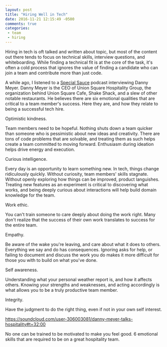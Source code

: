 ```yaml
---
layout: post
title: "Hiring Well in Tech"
date: 2016-11-21 12:15:49 -0500
comments: true
categories:
 - team
 - hiring
---
```


Hiring in tech is oft talked and written about topic, but most of the content
out there tends to focus on technical skills, interview questions, and
whiteboarding. While finding a technical fit is at the core of the task, it's
often a cold process that ignores the value of finding a candidate who can join
a team and contribute more than just code.

A while ago, I listened to a [Special Sauce](http://www.seriouseats.com/tags/special%20sauce%20podcast)
podcast interviewing Danny Meyer. Danny Meyer is the CEO of Union Square
Hospitality Group, the organization behind Union Square Cafe, Shake Shack, and a
slew of other notable restaurants. He believes there are six emotional
qualities that are critical to a team member's success. Here they are, and
how they relate to being a successful tech hire.

Optimistic kindness.

Team members need to be hopeful. Nothing shuts down a team quicker than someone
who is pessimistic about new ideas and creativity. There are tons of code
problems that are solvable, and treating them as such helps create a team
committed to moving forward. Enthusiasm during ideation helps drive energy and
execution.

Curious intelligence.

Every day is an opportunity to learn something new. In tech, things change
ridiculously quickly. Without curiosity, team members' skills stagnate.
Without openly exploring how things can be improved, product languishes.
Treating new features as an experiment is critical to discovering what works,
and being deeply curious about interactions will help build domain knowledge
for the team.

Work ethic.

You can't train someone to care deeply about doing the work right. Many don't
realize that the success of their own work translates to success for the entire
team.

Empathy.

Be aware of the wake you're leaving, and care about what it does to others.
Everything we say and do has consequences. Ignoring asks for help, or failing to
document and discuss the work you do makes it more difficult for those you with
to build on what you've done.

Self awareness.

Understanding what your personal weather report is, and how it affects others.
Knowing your strengths and weaknesses, and acting accordingly is what allows you
to be a truly productive team member.

Integrity.

Have the judgment to do the right thing, even if not in your own self interest.

https://soundcloud.com/user-306003081/danny-meyer-talks-hospitality#t=32:00

No one can be trained to be motivated to make you feel good. 6 emotional skills that are required to be on a great hospitality team.


